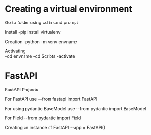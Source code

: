 # Creating a virtual environment
Go to folder using cd in cmd prompt

Install     -pip install virtualenv

Creation    -python -m venv envname

Activating  
            -cd envname
            -cd Scripts
            -activate

# FastAPI
FastAPI Projects

For FastAPI use                     --from fastapi import FastAPI

For using pydantic BaseModel use    --from pydantic import BaseModel

For Field                           --from pydantic import Field

Creating an instance of FastAPI     --app = FastAPI()
